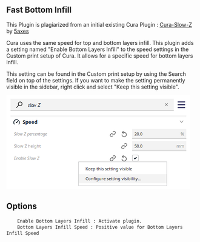 ## Fast Bottom Infill

This Plugin is plagiarized from an initial existing Cura Plugin : [Cura-Slow-Z](https://github.com/5axes/Cura-Slow-Z) by [5axes](https://github.com/5axes)

Cura uses the same speed for top and bottom layers infill.
This plugin adds a setting named "Enable Bottom Layers Infill" to the speed settings in the Custom print setup of Cura. It allows for a specific speed for bottom layers infill.

This setting can be found in the Custom print setup by using the Search field on top of the settings. If you want to make the setting permanently visible in the sidebar, right click and select "Keep this setting visible".

![Option](./images/options.png)

## Options

        Enable Bottom Layers Infill : Activate plugin.
        Bottom Layers Infill Speed : Positive value for Bottom Layers Infill Speed
        
